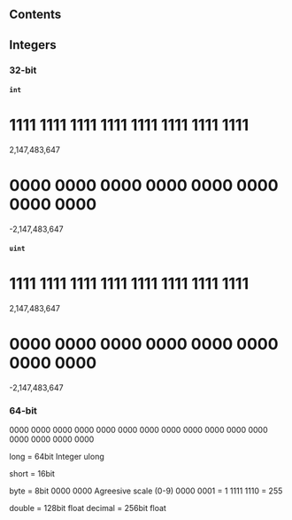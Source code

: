 
## Contents



## Integers

### 32-bit
#### `int`

1111 1111 1111 1111 
1111 1111 1111 1111 
=
2,147,483,647

0000 0000 0000 0000 
0000 0000 0000 0000 
=
-2,147,483,647

#### `uint`

1111 1111 1111 1111 
1111 1111 1111 1111 
=
2,147,483,647

0000 0000 0000 0000 
0000 0000 0000 0000 
=
-2,147,483,647

### 64-bit

0000 0000 0000 0000 
0000 0000 0000 0000 
0000 0000 0000 0000 
0000 0000 0000 0000 

long = 64bit Integer
ulong

short = 16bit

byte = 8bit 
0000 0000
<civ Gandi Story>
Agreesive scale (0-9)
0000 0001 = 1
1111 1110 = 255

double = 128bit float
decimal = 256bit float
